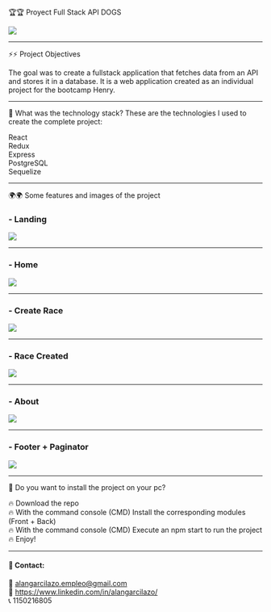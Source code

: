 
 🏆🏆 Proyect Full Stack API DOGS

![](https://static.platzi.com/media/blog/mern-stack-284eedb6-ee6b-4441-b181-5064a453a15a.png)

------------


⚡⚡ Project Objectives

The goal was to create a fullstack application that fetches data from an API and stores it in a database.
It is a web application created as an individual project for the bootcamp Henry.

------------


 🧱 What was the technology stack?
These are the technologies I used to create the complete project:

React
<br/>
Redux
<br/>
Express
<br/>
PostgreSQL
<br/>
Sequelize

------------


 🌍🌍 Some features and images of the project

### - Landing
![](https://i.pinimg.com/originals/21/42/d3/2142d3b04d5a37d06c2a813182a101b9.jpg)

------------

### - Home
![](https://i.pinimg.com/originals/48/7a/d0/487ad010b2f73112a92344352dd0c13b.jpg)

------------
### - Create Race

![](https://i.pinimg.com/originals/71/78/b8/7178b870d91b0686d81023fbcecde5c5.jpg)

------------
### - Race Created

![](https://i.pinimg.com/originals/82/c1/74/82c1741beefc6297cab462d756082d25.jpg)

------------
### - About

![](https://i.pinimg.com/originals/71/a2/bd/71a2bdbbf73ec6503411fcda26811933.jpg)

------------

### - Footer + Paginator


![](https://i.pinimg.com/originals/f4/cd/68/f4cd687cacb2cd3887ea721536fad362.jpg)

------------

🔑 Do you want to install the project on your pc?

🔥 Download the repo
<br/>
🔥 With the command console (CMD) Install the corresponding modules (Front + Back)
<br/>
🔥 With the command console (CMD) Execute an npm start to run the project
<br/>
🔥 Enjoy!

------------

#### 💬 Contact:
📧  alangarcilazo.empleo@gmail.com
<br/>
🔎 https://www.linkedin.com/in/alangarcilazo/
<br/>
📞 1150216805



